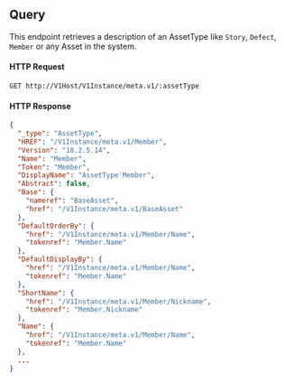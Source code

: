 ## Query

This endpoint retrieves a description of an AssetType like `Story`, `Defect`, `Member` or any Asset in the system.

#### HTTP Request

`GET http://V1Host/V1Instance/meta.v1/:assetType`

#### HTTP Response

```json
{
  "_type": "AssetType",
  "HREF": "/V1Instance/meta.v1/Member",
  "Version": "18.2.5.14",
  "Name": "Member",
  "Token": "Member",
  "DisplayName": "AssetType'Member",
  "Abstract": false,
  "Base": {
    "nameref": "BaseAsset",
    "href": "/V1Instance/meta.v1/BaseAsset"
  },
  "DefaultOrderBy": {
    "href": "/V1Instance/meta.v1/Member/Name",
    "tokenref": "Member.Name"
  },
  "DefaultDisplayBy": {
    "href": "/V1Instance/meta.v1/Member/Name",
    "tokenref": "Member.Name"
  },
  "ShortName": {
    "href": "/V1Instance/meta.v1/Member/Nickname",
    "tokenref": "Member.Nickname"
  },
  "Name": {
    "href": "/V1Instance/meta.v1/Member/Name",
    "tokenref": "Member.Name"
  },
  ...
}
```